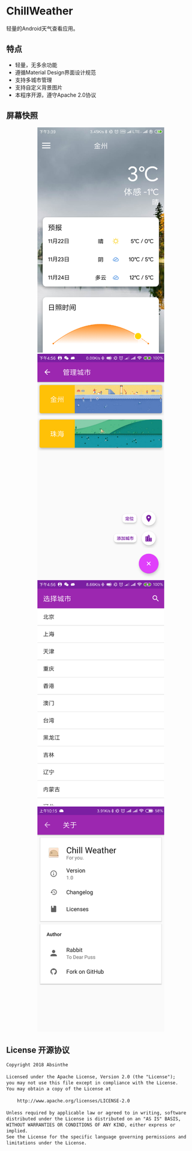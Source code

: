 # ChillWeather
轻量的Android天气查看应用。

## 特点
- 轻量，无多余功能
- 遵循Material Design界面设计规范
- 支持多城市管理
- 支持自定义背景图片
- 本程序开源，遵守Apache 2.0协议

## 屏幕快照
<div align="center">
<img src="https://github.com/zhaobozhen/chillweather/raw/master/sampledata/Screenshot_1.png" height="600px" alt="snap1" >  <img src="https://github.com/zhaobozhen/chillweather/raw/master/sampledata/Screenshot_2.png" height="600px" alt="snap2" >    
</div>
<div align="center">
<img src="https://github.com/zhaobozhen/chillweather/raw/master/sampledata/Screenshot_3.png" height="600px" alt="snap3" >  <img src="https://github.com/zhaobozhen/chillweather/raw/master/sampledata/Screenshot_4.png" height="600px" alt="snap4" >    
</div>


## License 开源协议

```
Copyright 2018 Absinthe

Licensed under the Apache License, Version 2.0 (the "License");
you may not use this file except in compliance with the License.
You may obtain a copy of the License at

    http://www.apache.org/licenses/LICENSE-2.0

Unless required by applicable law or agreed to in writing, software
distributed under the License is distributed on an "AS IS" BASIS,
WITHOUT WARRANTIES OR CONDITIONS OF ANY KIND, either express or implied.
See the License for the specific language governing permissions and
limitations under the License.
```
